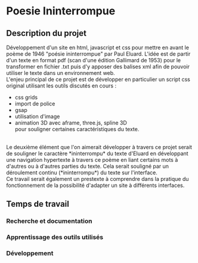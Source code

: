 # Poesie Ininterrompue

## Description du projet

Développement d'un site en html, javascript et css pour mettre en avant le poème de 1946 "poésie ininterrompue" par Paul Eluard. L'idée est de partir d'un texte en format pdf (scan d'une édition Gallimard de 1953) pour le transformer en fichier .txt puis d'y apposer des balises xml afin de pouvoir utiliser le texte dans un environnement web. </br>
L'enjeu principal de ce projet est de développer en particulier un script css original utilisant les outils discutés en cours : 
- css grids
- import de police
- gsap
- utilisation d'image 
- animation 3D avec aframe, three.js, spline 3D </br>
pour souligner certaines caractéristiques du texte.
</br>
Le deuxième élément que l'on aimerait développer à travers ce projet serait de souligner le caractère *ininterrompu* du texte d'Eluard en développant une navigation hypertexte à travers ce poème en liant certains mots à d'autres ou à d'autres parties du texte. Cela serait souligné par un déroulement continu (*ininterrompu*) du texte sur l'interface. </br>
Ce travail serait également un prestexte à comprendre dans la pratique du fonctionnement de la possibilité d'adapter un site à différents interfaces.

## Temps de travail

### Recherche et documentation

### Apprentissage des outils utilisés

### Développement 
